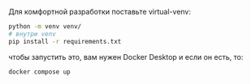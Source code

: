 Для комфортной разработки поставьте virtual-venv:
```sh
python -m venv venv/
# внутри venv
pip install -r requirements.txt
```
чтобы запустить это, вам нужен Docker Desktop и если он есть, то:
```sh
docker compose up
```

